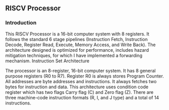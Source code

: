 ## RISCV Processor

### Introduction


This RISCV Processor is a 16-bit computer system with 8 registers. It follows the standard 6 stage pipelines
(Instruction Fetch, Instruction Decode, Register Read, Execute, Memory Access, and Write Back).
The architecture designed is optimized for performance, includes hazard mitigation techniques, for which
I have implemented a forwarding mechanism.
Instruction Set Architecture

The processor is an 8-register, 16-bit computer system. It has 8 general purpose registers (R0 to R7).
Register R0 is always stores Program Counter. All addresses are byte addresses and instructions.
It always fetches two bytes for instruction and data.
This architecture uses condition code register which has two flags Carry flag (C) and Zero flag (Z). There are three
machine-code instruction formats (R, I, and J type) and a total of 14 instructions.


